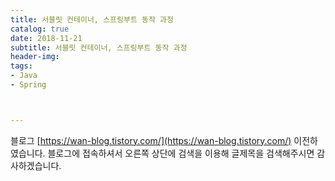 ```yaml
---
title: 서블릿 컨테이너, 스프링부트 동작 과정
catalog: true
date: 2018-11-21
subtitle: 서블릿 컨테이너, 스프링부트 동작 과정
header-img:
tags:
- Java
- Spring



---
```



블로그 [https://wan-blog.tistory.com/](https://wan-blog.tistory.com/) 이전하였습니다. 블로그에 접속하셔서 오른쪽 상단에 검색을 이용해 글제목을 검색해주시면 감사하겠습니다.
